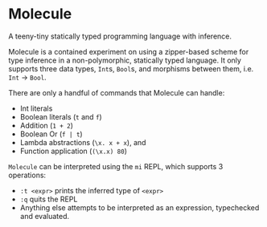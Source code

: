 Molecule
========

A teeny-tiny statically typed programming language with inference.

Molecule is a contained experiment on using a zipper-based scheme for type inference in a non-polymorphic,
statically typed language. It only supports three data types, `Int`s, `Bool`s, and morphisms between them, i.e. `Int` -> `Bool`.

There are only a handful of commands that Molecule can handle:

- Int literals
- Boolean literals (`t` and `f`)
- Addition (`1 + 2`)
- Boolean Or (`f | t`)
- Lambda abstractions (`\x. x + x`), and
- Function application (`(\x.x) 80`)

`Molecule` can be interpreted using the `mi` REPL, which supports 3 operations:

- `:t <expr>` prints the inferred type of `<expr>`
- `:q` quits the REPL
- Anything else attempts to be interpreted as an expression, typechecked and evaluated.

